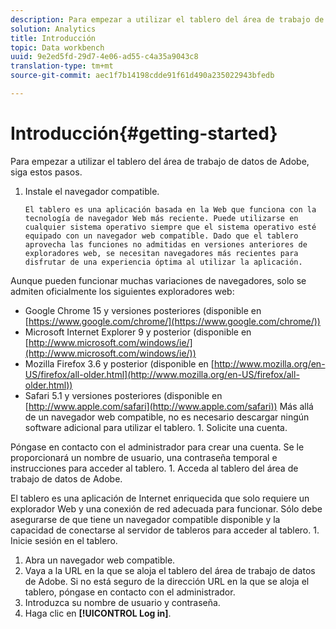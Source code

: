 ```yaml
---
description: Para empezar a utilizar el tablero del área de trabajo de datos de Adobe, siga estos pasos.
solution: Analytics
title: Introducción
topic: Data workbench
uuid: 9e2ed5fd-29d7-4e06-ad55-c4a35a9043c8
translation-type: tm+mt
source-git-commit: aec1f7b14198cdde91f61d490a235022943bfedb

---
```



# Introducción{#getting-started}

Para empezar a utilizar el tablero del área de trabajo de datos de Adobe, siga estos pasos.

1. Instale el navegador compatible.

       El tablero es una aplicación basada en la Web que funciona con la tecnología de navegador Web más reciente. Puede utilizarse en cualquier sistema operativo siempre que el sistema operativo esté equipado con un navegador web compatible. Dado que el tablero aprovecha las funciones no admitidas en versiones anteriores de exploradores web, se necesitan navegadores más recientes para disfrutar de una experiencia óptima al utilizar la aplicación.
       
 Aunque     pueden funcionar muchas variaciones de navegadores, solo se admiten oficialmente los siguientes exploradores web:
   
   * Google Chrome 15 y versiones posteriores (disponible en [https://www.google.com/chrome/](https://www.google.com/chrome/))
   * Microsoft Internet Explorer 9 y posterior (disponible en [http://www.microsoft.com/windows/ie/](http://www.microsoft.com/windows/ie/))
   * Mozilla Firefox 3.6 y posterior (disponible en [http://www.mozilla.org/en-US/firefox/all-older.html](http://www.mozilla.org/en-US/firefox/all-older.html))
   * Safari 5.1 y versiones posteriores (disponible en [http://www.apple.com/safari](http://www.apple.com/safari))
   Más allá de un navegador web compatible, no es necesario descargar ningún software adicional para utilizar el tablero. 1. Solicite una cuenta.

   Póngase en contacto con el administrador para crear una cuenta. Se le proporcionará un nombre de usuario, una contraseña temporal e instrucciones para acceder al tablero. 1. Acceda al tablero del área de trabajo de datos de Adobe.

   El tablero es una aplicación de Internet enriquecida que solo requiere un explorador Web y una conexión de red adecuada para funcionar. Sólo debe asegurarse de que tiene un navegador compatible disponible y la capacidad de conectarse al servidor de tableros para acceder al tablero. 1. Inicie sesión en el tablero.
   1. Abra un navegador web compatible.
   1. Vaya a la URL en la que se aloja el tablero del área de trabajo de datos de Adobe. Si no está seguro de la dirección URL en la que se aloja el tablero, póngase en contacto con el administrador.
   1. Introduzca su nombre de usuario y contraseña.
   1. Haga clic en **[!UICONTROL Log in]**.
